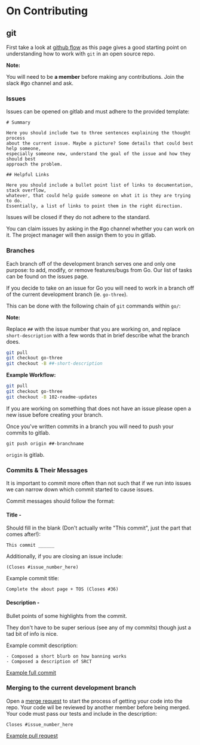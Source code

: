 # On Contributing

## git

First take a look at [github flow](https://guides.github.com/introduction/flow/)
as this page gives a good starting point on understanding how to work with `git`
in an open source repo.

**Note:**

You will need to be **a member** before making any contributions. Join the slack #go channel and ask.

### Issues

Issues can be opened on gitlab and must adhere to the provided template:

```
# Summary

Here you should include two to three sentences explaining the thought process
about the current issue. Maybe a picture? Some details that could best help someone,
especially someone new, understand the goal of the issue and how they should best
approach the problem.

## Helpful Links

Here you should include a bullet point list of links to documentation, stack overflow,
whatever, that could help guide someone on what it is they are trying to do.
Essentially, a list of links to point them in the right direction.
```

Issues will be closed if they do not adhere to the standard.

You can claim issues by asking in the #go channel whether you can work on it. The project manager will then assign them to you in gitlab.

### Branches

Each branch off of the development branch serves one and only one purpose: to
add, modify, or remove features/bugs from Go. Our list of tasks can be found on
the issues page.

If you decide to take on an issue for Go you will need to work in a branch off
of the current development branch (ie. `go-three`).

This can be done with the following chain of `git` commands within `go/`:

**Note:**

Replace `##` with the issue number that you are working on, and replace
`short-description` with a few words that in brief describe what the branch
does.

```sh
git pull
git checkout go-three
git checkout -B ##-short-description
```

**Example Workflow:**

```sh
git pull
git checkout go-three
git checkout -B 102-readme-updates
```

If you are working on something that does not have an issue please open a new
issue before creating your branch.

Once you've written commits in a branch you will need to push your commits to gitlab.

    git push origin ##-branchname

`origin` is gitlab.

### Commits & Their Messages

It is important to commit more often than not such that if we run into issues we
can narrow down which commit started to cause issues.

Commit messages should follow the format:

#### Title -

Should fill in the blank (Don't actually write "This commit", just the part that comes after!):

    This commit ______

Additionally, if you are closing an issue include:

    (Closes #issue_number_here)

Example commit title:

    Complete the about page + TOS (Closes #36)

#### Description -

Bullet points of some highlights from the commit.

They don't have to be super serious (see any of my commits) though just a tad bit of info is nice.

Example commit description:

    - Composed a short blurb on how banning works
    - Composed a description of SRCT

[Example full commit](https://git.gmu.edu/srct/go/commit/db89af2e4ffd06a6044d3301a3f7a45ced74799a)

### Merging to the current development branch

Open a [merge request](https://git.gmu.edu/srct/go/merge_requests/new)
to start the process of getting your code into the repo. Your code wil be reviewed
by another member before being merged. Your code must pass our tests and include
in the description:

    Closes #issue_number_here

[Example pull request](https://git.gmu.edu/srct/go/merge_requests/25)
